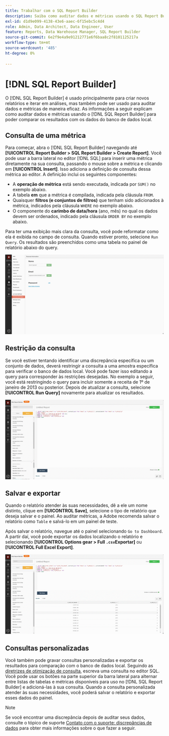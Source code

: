 ```yaml
---
title: Trabalhar com o SQL Report Builder
description: Saiba como auditar dados e métricas usando o SQL Report Builder para poder comparar os resultados com os dados do banco de dados local.
exl-id: d1d9e099-4138-43e6-aaec-6f15ebc5c4d4
role: Admin, Data Architect, Data Engineer, User
feature: Reports, Data Warehouse Manager, SQL Report Builder
source-git-commit: 6e2f9e4a9e91212771e6f6baa8c2f8101125217a
workflow-type: tm+mt
source-wordcount: '485'
ht-degree: 0%

---
```


# [!DNL SQL Report Builder]

O [!DNL SQL Report Builder] é usado principalmente para criar novos relatórios e iterar em análises, mas também pode ser usado para auditar dados e métricas de maneira eficaz. As informações a seguir explicam como auditar dados e métricas usando o [!DNL SQL Report Builder] para poder comparar os resultados com os dados do banco de dados local.

## Consulta de uma métrica

Para começar, abra o [!DNL SQL Report Builder] navegando até **[!UICONTROL Report Builder > SQL Report Builder > Create Report]**. Você pode usar a barra lateral no editor [!DNL SQL] para inserir uma métrica diretamente na sua consulta, passando o mouse sobre a métrica e clicando em **[!UICONTROL Insert]**. Isso adiciona a definição de consulta dessa métrica ao editor. A definição inclui os seguintes componentes:

- A **operação de métrica** está sendo executada, indicada por `SUM()` no exemplo abaixo.
- A tabela **em** que a métrica é compilada, indicada pela cláusula `FROM`.
- Quaisquer **filtros (e conjuntos de filtros)** que tenham sido adicionados à métrica, indicados pela cláusula `WHERE` no exemplo abaixo.
- O componente do **carimbo de data/hora** (ano, mês) no qual os dados devem ser ordenados, indicado pela cláusula `ORDER BY` no exemplo abaixo.

Para ter uma exibição mais clara da consulta, você pode reformatar como ela é exibida no campo de consulta. Quando estiver pronto, selecione `Run Query`. Os resultados são preenchidos como uma tabela no painel de relatório abaixo do query.

![](../../assets/run-query-results.gif)

## Restrição da consulta

Se você estiver tentando identificar uma discrepância específica ou um conjunto de dados, deverá restringir a consulta a uma amostra específica para verificar o banco de dados local. Você pode fazer isso editando a query para corresponder às restrições desejadas. No exemplo a seguir, você está restringindo o query para incluir somente a receita de 1º de janeiro de 2013 ou posterior. Depois de atualizar a consulta, selecione **[!UICONTROL Run Query]** novamente para atualizar os resultados.

![](../../assets/restricting-query.gif)

## Salvar e exportar

Quando o relatório atender às suas necessidades, dê a ele um nome distinto, clique em **[!UICONTROL Save]**, selecione o tipo de relatório que deseja salvar e o painel. Ao auditar métricas, a Adobe recomenda salvar o relatório como `Table` e salvá-lo em um painel de teste.

Após salvar o relatório, navegue até o painel selecionando `Go to Dashboard`. A partir daí, você pode exportar os dados localizando o relatório e selecionando **[!UICONTROL Options gear > Full `.csv`Exportar]** ou **[!UICONTROL Full Excel Export]**.

![](../../assets/export-dboard-data.gif)

## Consultas personalizadas

Você também pode gravar consultas personalizadas e exportar os resultados para comparação com o banco de dados local. Seguindo as [diretrizes de otimização de consulta](../../best-practices/optimizing-your-sql-queries.md), escreva uma consulta no editor SQL. Você pode usar os botões na parte superior da barra lateral para alternar entre listas de tabelas e métricas disponíveis para uso no [!DNL SQL Report Builder] e adicioná-las à sua consulta. Quando a consulta personalizada atender às suas necessidades, você poderá salvar o relatório e exportar esses dados do painel.

>[!NOTE]
>
>Se você encontrar uma discrepância depois de auditar seus dados, consulte o tópico de suporte [Contato com o suporte: discrepâncias de dados](https://experienceleague.adobe.com/docs/commerce-knowledge-base/kb/troubleshooting/miscellaneous/mbi-data-discrepancies.html) para obter mais informações sobre o que fazer a seguir.
